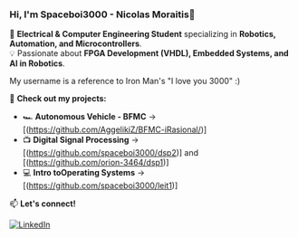 ### Hi, I'm Spaceboi3000 - Nicolas Moraitis🚀

🔬 **Electrical & Computer Engineering Student** specializing in **Robotics, Automation, and Microcontrollers**.  
💡 Passionate about **FPGA Development (VHDL), Embedded Systems, and AI in Robotics**.  

My username is a reference to Iron Man's "I love you 3000"  :)

📌 **Check out my projects:**  
- 🏎️ **Autonomous Vehicle - BFMC** → [(https://github.com/AggelikiZ/BFMC-iRasional/)]
- 📺 **Digital Signal Processing** → [(https://github.com/spaceboi3000/dsp2)] and [(https://github.com/orion-3464/dsp1)]
- 💻 **Intro toOperating Systems** →  [(https://github.com/spaceboi3000/leit1)]
  


📫 **Let's connect!**  

[![LinkedIn](https://img.shields.io/badge/LinkedIn-Profile-blue?logo=linkedin)](https://www.linkedin.com/in/nicolas-moraitis-032601232/)  
